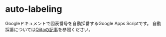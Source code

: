 # auto-labeling

Googleドキュメントで図表番号を自動採番するGoogle Apps Scriptです。
自動採番については[Qiitaの記事](https://qiita.com/Reiji-Nishiyama/items/2a9c78bed5c3c30d9fc9)を参照ください。
